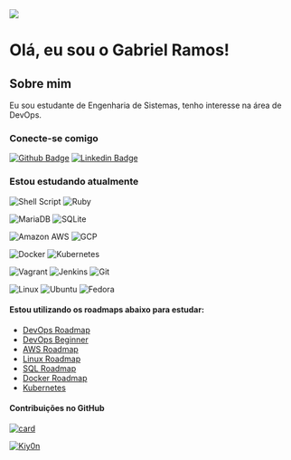 <div>
<img src="https://i.postimg.cc/63cwtDQH/bg.jpg">

# Olá, eu sou o Gabriel Ramos!
## Sobre mim
Eu sou estudante de Engenharia de Sistemas, tenho interesse na área de DevOps.
### Conecte-se comigo
</div>

<div>

[![Github Badge](https://img.shields.io/badge/-Github-000?style=flat-square&logo=Github&logoColor=white&link=https://github.com/Kiy0n)](https://github.com/Kiy0n)
[![Linkedin Badge](https://img.shields.io/badge/-LinkedIn-blue?style=flat-square&logo=Linkedin&logoColor=white&link=https://www.linkedin.com/in/gabriel-ramos-560469160/)](https://www.linkedin.com/in/gabriel-ramos-560469160/)

</div>

### Estou estudando atualmente
<div style="width: max-content;">

<div>

![Shell Script](https://img.shields.io/badge/Shell_Script-121011?style=for-the-badge&logo=gnu-bash&logoColor=white)
![Ruby](https://img.shields.io/badge/Ruby-CC342D?style=for-the-badge&logo=ruby&logoColor=white)

</div>
<div>

![MariaDB](https://img.shields.io/badge/MariaDB-003545?style=for-the-badge&logo=mariadb&logoColor=white)
![SQLite](https://img.shields.io/badge/SQLite-000?style=for-the-badge&logo=sqlite&logoColor=07405E)

</div>

![Amazon AWS](https://img.shields.io/badge/Amazon_AWS-232F3E?style=for-the-badge&logo=amazon-aws&logoColor=white
)
![GCP](https://img.shields.io/badge/Google%20Cloud-4285F4.svg?style=for-the-badge&logo=Google-Cloud&logoColor=white)

<div>

![Docker](https://img.shields.io/badge/Docker-2496ED?style=for-the-badge&logo=docker&logoColor=white
)
![Kubernetes](https://img.shields.io/badge/Kubernetes-326CE5.svg?style=for-the-badge&logo=Kubernetes&logoColor=white)
</div>

![Vagrant](https://img.shields.io/badge/Vagrant-2966CE?style=for-the-badge&logo=vagrant&logoColor=white
)
![Jenkins](https://img.shields.io/badge/Jenkins-D24939.svg?style=for-the-badge&logo=Jenkins&logoColor=white)
![Git](https://img.shields.io/badge/GIT-E44C30?style=for-the-badge&logo=git&logoColor=white)
<div>

![Linux](https://img.shields.io/badge/Linux-000?style=for-the-badge&logo=linux&logoColor=FCC624)
![Ubuntu](https://img.shields.io/badge/Ubuntu-35495E?style=for-the-badge&logo=ubuntu&logoColor=2CA5E0)
![Fedora](https://img.shields.io/badge/Fedora-294172?style=for-the-badge&logo=fedora&logoColor=white)

</div>

#### Estou utilizando os roadmaps abaixo para estudar:

- [DevOps Roadmap](https://roadmap.sh/devops)
- [DevOps Beginner](https://roadmap.sh/devops?r=devops-beginner)
- [AWS Roadmap](https://roadmap.sh/aws)
- [Linux Roadmap](https://roadmap.sh/linux)
- [SQL Roadmap](https://roadmap.sh/sql)
- [Docker Roadmap](https://roadmap.sh/docker)
- [Kubernetes](https://roadmap.sh/kubernetes)
</div>

#### Contribuições no GitHub

[![card](https://github-readme-stats.vercel.app/api?username=Kiy0n&theme=default)](https://github.com/Kiy0n)

[![Kiy0n](https://github-readme-stats.vercel.app/api/top-langs/?username=Kiy0n&layout=compact)](https://github.com/Kiy0n)
